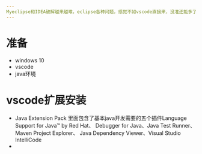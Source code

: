 ```yaml
---
Myeclipse和IDEA破解越来越难，eclipse各种问题，感觉不如vscode直接来，没准还能多了解了解java  
---
```

# 准备
- windows 10
- vscode
- java环境
# vscode扩展安装
- Java Extension Pack 里面包含了基本java开发需要的五个插件Language Support for Java™ by Red Hat、 Debugger for Java、Java Test Runner、Maven Project Explorer、 Java Dependency Viewer、Visual Studio IntelliCode  
- 
